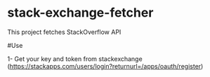 # stack-exchange-fetcher

This project fetches StackOverflow API

#Use

1- Get your key and token from stackexchange (https://stackapps.com/users/login?returnurl=/apps/oauth/register)

